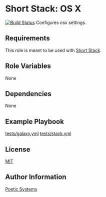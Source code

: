 Short Stack: OS X
=================
[![Build Status](https://travis-ci.org/poetic/short-stack-osx.svg)](https://travis-ci.org/poetic/short-stack-osx)
Configures osx settings.

Requirements
------------

This role is meant to be used with [Short Stack](https://github.com/poetic/short-stack).

Role Variables
--------------

None

Dependencies
------------

None

Example Playbook
----------------

[tests/galaxy.yml](tests/galaxy.yml)
[tests/stack.yml](tests/stack.yml)

License
-------

[MIT](LICENSE)

Author Information
------------------

[Poetic Systems](http://poeticsystems.com)

